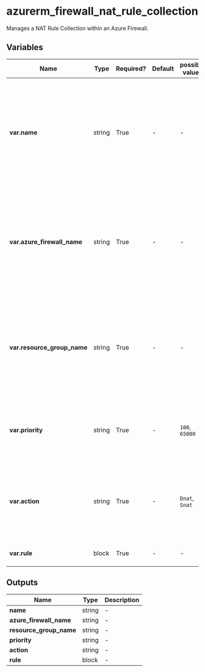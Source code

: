 # azurerm_firewall_nat_rule_collection

Manages a NAT Rule Collection within an Azure Firewall.

## Variables

| Name | Type | Required? | Default  | possible values | Description |
| ---- | ---- | --------- | -------- | ----------- | ----------- |
| **var.name** | string | True | -  |  -  | Specifies the name of the NAT Rule Collection which must be unique within the Firewall. Changing this forces a new resource to be created. | 
| **var.azure_firewall_name** | string | True | -  |  -  | Specifies the name of the Firewall in which the NAT Rule Collection should be created. Changing this forces a new resource to be created. | 
| **var.resource_group_name** | string | True | -  |  -  | Specifies the name of the Resource Group in which the Firewall exists. Changing this forces a new resource to be created. | 
| **var.priority** | string | True | -  |  `100`, `65000`  | Specifies the priority of the rule collection. Possible values are between `100` - `65000`. | 
| **var.action** | string | True | -  |  `Dnat`, `Snat`  | Specifies the action the rule will apply to matching traffic. Possible values are `Dnat` and `Snat`. | 
| **var.rule** | block | True | -  |  -  | One or more `rule` blocks. | 



## Outputs

| Name | Type | Description |
| ---- | ---- | --------- | 
| **name** | string  | - | 
| **azure_firewall_name** | string  | - | 
| **resource_group_name** | string  | - | 
| **priority** | string  | - | 
| **action** | string  | - | 
| **rule** | block  | - | 